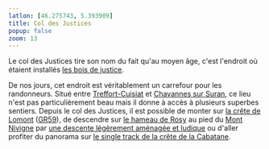 ```yaml
---
latlon: [46.275743, 5.393909]
title: Col des Justices
popup: false
zoom: 13
---
```


Le col des Justices tire son nom du fait qu'au moyen âge, c'est l'endroit où
étaient installés [les bois de
justice](http://fr.wiktionary.org/wiki/bois_de_justice).

De nos jours, cet endroit est véritablement un carrefour pour les randonneurs.
Situé entre [Treffort-Cuisiat](/tags/col-des-justices/) et [Chavannes sur
Suran](/tags/chavannes-sur-suran/), ce lieu n'est pas particulièrement beau mais
il donne à accès à plusieurs superbes sentiers. Depuis le col des Justices, il
est possible de monter sur [la crête de Lomont](/tags/lomont/)
([GR59](/tags/gr59/)), de descendre sur [le hameau de Rosy](/tags/rosy/) au pied
du [Mont Nivigne](/tags/mont-nivigne) par [une descente légèrement aménagée et
ludique](/single-tracks/descente-de-rosy/) ou d'aller profiter du panorama sur
[le single track de la crête de la
Cabatane](/single-tracks/crete-de-la-cabatane/).
